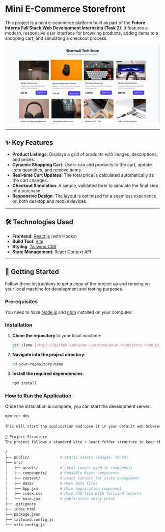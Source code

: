 # Mini E-Commerce Storefront

This project is a mini e-commerce platform built as part of the **Future Interns Full Stack Web Development Internship (Task 2)**. It features a modern, responsive user interface for browsing products, adding items to a shopping cart, and simulating a checkout process.

![E-Commerce Storefront Screenshot](/src/assets/Front%20page.png)

---

## ✨ Key Features

- **Product Listings**: Displays a grid of products with images, descriptions, and prices.
- **Dynamic Shopping Cart**: Users can add products to the cart, update item quantities, and remove items.
- **Real-time Cart Updates**: The total price is calculated automatically as the cart changes.
- **Checkout Simulation**: A simple, validated form to simulate the final step of a purchase.
- **Responsive Design**: The layout is optimized for a seamless experience on both desktop and mobile devices.

---

## 🛠️ Technologies Used

- **Frontend**: [React.js](https://react.dev/) (with Hooks)
- **Build Tool**: [Vite](https://vitejs.dev/)
- **Styling**: [Tailwind CSS](https://tailwindcss.com/)
- **State Management**: React Context API

---

## 🚀 Getting Started

Follow these instructions to get a copy of the project up and running on your local machine for development and testing purposes.

### Prerequisites

You need to have [Node.js](https://nodejs.org/) and [npm](https://www.npmjs.com/) installed on your computer.

### Installation

1.  **Clone the repository** to your local machine:

    ```bash
    git clone [https://github.com/your-username/your-repository-name.git](https://github.com/your-username/your-repository-name.git)
    ```

2.  **Navigate into the project directory**:

    ```bash
    cd your-repository-name
    ```

3.  **Install the required dependencies**:
    ```bash
    npm install
    ```

### How to Run the Application

Once the installation is complete, you can start the development server:

```bash
npm run dev

This will start the application and open it in your default web browser at http://localhost:5173 (or the next available port).

📂 Project Structure
The project follows a standard Vite + React folder structure to keep the code organized and maintainable.

/
├── public/              # Static assets (images, fonts)
├── src/
│   ├── assets/          # Local images used in components
│   ├── components/      # Reusable React components
│   ├── context/         # React Context for state management
│   ├── data/            # Mock data files
│   ├── App.jsx          # Main application component
│   ├── index.css        # Main CSS file with Tailwind imports
│   └── main.jsx         # Application entry point
├── .gitignore
├── index.html
├── package.json
├── tailwind.config.js
└── vite.config.js
```
